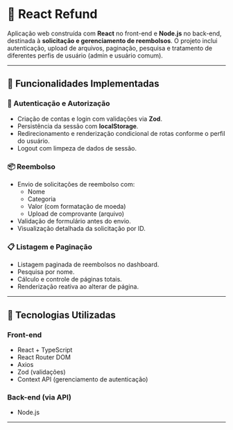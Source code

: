 # 🧾 React Refund

Aplicação web construída com **React** no front-end e **Node.js** no back-end, destinada à **solicitação e gerenciamento de reembolsos**. O projeto inclui autenticação, upload de arquivos, paginação, pesquisa e tratamento de diferentes perfis de usuário (admin e usuário comum).

---

## 🚀 Funcionalidades Implementadas

### 🔐 Autenticação e Autorização
- Criação de contas e login com validações via **Zod**.
- Persistência da sessão com **localStorage**.
- Redirecionamento e renderização condicional de rotas conforme o perfil do usuário.
- Logout com limpeza de dados de sessão.

### 📦 Reembolso
- Envio de solicitações de reembolso com:
  - Nome
  - Categoria
  - Valor (com formatação de moeda)
  - Upload de comprovante (arquivo)
- Validação de formulário antes do envio.
- Visualização detalhada da solicitação por ID.

### 📋 Listagem e Paginação
- Listagem paginada de reembolsos no dashboard.
- Pesquisa por nome.
- Cálculo e controle de páginas totais.
- Renderização reativa ao alterar de página.

---

## 🔧 Tecnologias Utilizadas

### Front-end
- React + TypeScript
- React Router DOM
- Axios
- Zod (validações)
- Context API (gerenciamento de autenticação)

### Back-end (via API)
- Node.js

---




